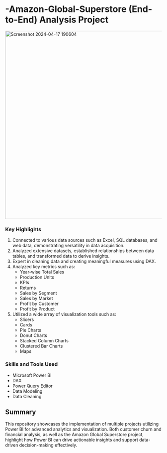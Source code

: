 # -Amazon-Global-Superstore (End-to-End) Analysis Project
  <img width="604" alt="Screenshot 2024-04-17 190604" src="https://github.com/user-attachments/assets/c776ce10-0a8b-4bf1-960f-4a6b54ade117" />

### Key Highlights
1. Connected to various data sources such as Excel, SQL databases, and web data, demonstrating versatility in data acquisition.
2. Analyzed extensive datasets, established relationships between data tables, and transformed data to derive insights.
3. Expert in cleaning data and creating meaningful measures using DAX.
4. Analyzed key metrics such as:
   - Year-wise Total Sales
   - Production Units
   - KPIs
   - Returns
   - Sales by Segment
   - Sales by Market
   - Profit by Customer
   - Profit by Product
5. Utilized a wide array of visualization tools such as:
   - Slicers
   - Cards
   - Pie Charts
   - Donut Charts
   - Stacked Column Charts
   - Clustered Bar Charts
   - Maps

### Skills and Tools Used
- Microsoft Power BI
- DAX
- Power Query Editor
- Data Modeling
- Data Cleaning

## Summary
This repository showcases the implementation of multiple projects utilizing Power BI for advanced analytics and visualization. Both customer churn and financial analysis, as well as the Amazon Global Superstore project, highlight how Power BI can drive actionable insights and support data-driven decision-making effectively.
